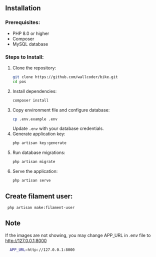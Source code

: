 ## Installation
### Prerequisites:
- PHP 8.0 or higher
- Composer
- MySQL database

### Steps to Install:
1. Clone the repository:
   ```sh
   git clone https://github.com/wallcoder/bike.git
   cd pos
   ```
2. Install dependencies:
   ```sh
   composer install
   ```
3. Copy environment file and configure database:
   ```sh
   cp .env.example .env
   ```
   Update `.env` with your database credentials.
4. Generate application key:
   ```sh
   php artisan key:generate
   ```
5. Run database migrations:
   ```sh
   php artisan migrate 
   ```
6. Serve the application:
   ```sh
   php artisan serve
   ```
   
## Create filament user:
  ```sh
   php artisan make:filament-user
   ```

## Note
 If the images are not showing, you may change APP_URL in .env file to http://127.0.0.1:8000
 ```sh
   APP_URL=http://127.0.0.1:8000
   ```
